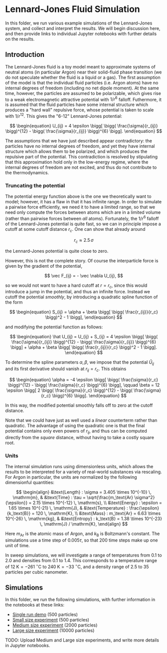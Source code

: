 # Lennard-Jones Fluid Simulation

In this folder, we run various example simulations of the Lennard-Jones system, and collect and interpret the results.  We will begin discussion here, and then provide links to individual Jupyter notebooks with further details on the results.

## Introduction

The Lennard-Jones fluid is a toy model meant to approximate systems of neutral atoms (in particular Argon) near their solid-fluid phase transition (we do not speculate whether the fluid is a liquid or a gas).  The first assumption of the model is that the individual fluid particles (i.e. Argon atoms) have no internal degrees of freedom (including no net dipole moment).  At the same time, however, the particles are assumed to be polarizable, which gives rise to a weak electromagnetic attractive potential with $1/r^6$ falloff.  Futhermore, it is assumed that the fluid particles have some internal structure which produces a "hard wall" repulsive force, whose potential is taken to scale with $1/r^{12}$.  This gives the "6-12" Lennard-Jones potential:

$$
\begin{equation}
U_{ij} = 4 \epsilon \bigg[ \bigg( \frac{\sigma}{r_{ij}} \bigg)^{12} - \bigg( \frac{\sigma}{r_{ij}} \bigg)^{6} \bigg].
\end{equation}
$$

The assumptions that we have just described appear contradictory: the particles have no internal degrees of freedom, and yet they have internal structure which allows them to be polarized, and which produces the repulsive part of the potential.  This contradiction is resolved by stipulating that this approximation hold only in the low-energy regime, where the internal degrees of freedom are not excited, and thus do not contribute to the thermodynamics.

### Truncating the potential

The potential energy function above is the one we theoretically want to model; however, it has a flaw in that it has infinite range.  In order to simulate a pairwise force efficiently, we need it to have a limited range, so that we need only compute the forces between atoms which are in a limited volume (rather than pairwise forces between *all* atoms).  Fortunately, the $1/r^6$ falloff of the Lennard-Jones potential is quite fast, so we can in principle impose a cutoff at some cutoff distance $r_c$.  One can show that already around

$$
r_c \approx 2.5 \, \sigma
$$

the Lennard-Jones potential is quite close to zero.

However, this is not the complete story.  Of course the interparticle force is given by the gradient of the potential,

$$
\vec F_{ij} = - \vec \nabla U_{ij},
$$

so we would not want to have a hard cutoff at $r = r_c$, since this would introduce a jump in the potential, and thus an infinite force.  Instead we cutoff the potential *smoothly*, by introducing a quadratic spline function of the form

$$
\begin{equation}
S_{ij} = \alpha + \beta \bigg[ \bigg( \frac{r_{ij}}{r_c} \bigg)^2 - 1 \bigg],
\end{equation}
$$

and modifying the potential function as follows:

$$
\begin{equation}
\hat U_{ij} = U_{ij} + S_{ij} = 4 \epsilon \bigg[ \bigg( \frac{\sigma}{r_{ij}} \bigg)^{12} - \bigg( \frac{\sigma}{r_{ij}} \bigg)^{6} \bigg] + \alpha + \beta \bigg[ \bigg( \frac{r_{ij}}{r_c} \bigg)^2 - 1 \bigg].
\end{equation}
$$

To determine the spline parameters $\alpha, \beta$, we impose that the potential $\hat U_{ij}$ and its first derivative should vanish at $r_{ij} = r_c$.  This obtains

$$
\begin{equation}
\alpha = -4 \epsilon \bigg[ \bigg( \frac{\sigma}{r_c} \bigg)^{12} - \bigg( \frac{\sigma}{r_c} \bigg)^{6} \bigg], \qquad \beta = 12 \epsilon \bigg[ 2 \bigg( \frac{\sigma}{r_c} \bigg)^{12} - \bigg( \frac{\sigma}{r_c} \bigg)^{6} \bigg].
\end{equation}
$$

In this way, the modified potential smoothly falls off to zero at the cutoff distance.

Note that we could have just as well used a *linear* counterterm rather than quadratic.  The advantage of using the quadratic one is that the final potential contains only even powers of $r_{ij}$, and thus can be computed directly from the *square* distance, without having to take a costly square root.

### Units

The internal simulation runs using dimensionless units, which allows the results to be interpreted for a variety of real-world substances via rescaling.  For Argon in particular, the units are normalized by the following dimensionful quantities:

$$
\begin{align}
&\text{Length} : \sigma = 3.405 \times 10^{-10} \, \mathrm{m}, & &\text{Time} : \tau = \sqrt{\frac{m_\text{Ar} \sigma^2}{\epsilon}} = 2.15 \times 10^{-12} \, \mathrm{s}, \\
&\text{Energy} : \epsilon = 1.65 \times 10^{-21} \, \mathrm{J}, & &\text{Temperature} : \frac{\epsilon}{k_\text{B}} = 120 \, \mathrm{K}, \\
&\text{Mass} : m_\text{Ar} = 6.63 \times 10^{-26} \, \mathrm{kg}, & &\text{Entropy} : k_\text{B} = 1.38 \times 10^{-23} \, \mathrm{J} / \mathrm{K},
\end{align}
$$

Here $m_\text{Ar}$ is the atomic mass of Argon, and $k_\text{B}$ is Boltzmann's constant.  The simulations use a time step of $0.005 \tau$, so that 200 time steps make up one unit of time.

In sweep simulations, we will investigate a range of temperatures from $0.1$ to $2.0$ and densities from $0.1$ to $1.4$.  This corresponds to a temperature range of $12 \; \text{K} = -261 \; {}^\circ \text{C}$ to $240 \; \text{K} = -33 \; {}^\circ \text{C}$, and a density range of $2.5$ to $35$ particles per cubic nanometer.

## Simulations

In this folder, we run the following simulations, with further information in the notebooks at these links:

- [Single run demo](simple_run/simple_run.ipynb) (500 particles)
- [Small size experiment](small_system/experiment.ipynb) (500 particles)
- [Medium size experiment](medium_system/experiment.ipynb) (2000 particles)
- [Large size experiment](large_system/analysis.ipynb) (10000 particles)

TODO: Upload Medium and Large size experiments, and write more details in Jupyter notebooks.
